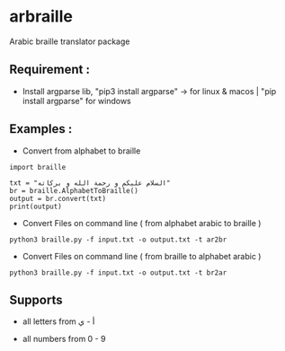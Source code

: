 # arbraille
Arabic braille translator package


## Requirement :

- Install argparse lib, "pip3 install argparse" -> for linux & macos | "pip install argparse" for windows


## Examples :

- Convert from alphabet to braille

```
import braille

txt = "السلام عليكم و رحمة الله و بركاته"
br = braille.AlphabetToBraille()
output = br.convert(txt)
print(output)
```

- Convert Files on command line ( from alphabet arabic to braille )

```
python3 braille.py -f input.txt -o output.txt -t ar2br
```


- Convert Files on command line ( from braille to alphabet arabic )

```
python3 braille.py -f input.txt -o output.txt -t br2ar
```


## Supports

- all letters from أ - ي

- all numbers from 0 - 9
